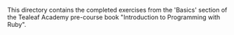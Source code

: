 This directory contains the completed exercises from the 'Basics' section of the Tealeaf Academy pre-course book
"Introduction to Programming with Ruby".